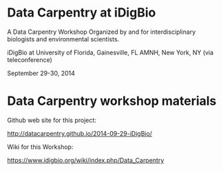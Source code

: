 Data Carpentry at iDigBio
=========================

A Data Carpentry Workshop
Organized by and for interdisciplinary biologists and environmental scientists.

iDigBio at University of Florida, Gainesville, FL
AMNH, New York, NY (via teleconference)

September 29-30, 2014


Data Carpentry workshop materials
=================================

Github web site for this project:

http://datacarpentry.github.io/2014-09-29-iDigBio/


Wiki for this Workshop:

https://www.idigbio.org/wiki/index.php/Data_Carpentry
